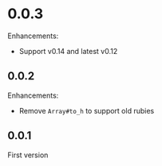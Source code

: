 # 0.0.3

Enhancements:

* Support v0.14 and latest v0.12

## 0.0.2

Enhancements:

* Remove `Array#to_h` to support old rubies

## 0.0.1

First version

